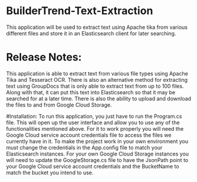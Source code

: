 # BuilderTrend-Text-Extraction
This application will be used to extract text using Apache tika from various different files
and store it in an Elasticsearch client for later searching. 

# Release Notes:
This application is able to extract text from various file types using Apache Tika and Tesseract 
OCR. There is also an alternative method for extracting text using GroupDocs that is only able 
to extract text from up to 100 files. Along with that, it can put this text into Elasticsearch 
so that it may be searched for at a later time. There is also the ability to upload and download 
the files to and from Google Cloud Storage.

#Installation:
To run this application, you just have to run the Program.cs file. This will open up the user
interface and allow you to use any of the functionalities mentioned above. For it to work properly
you will need the Google Cloud service account credentials file to access the files we currently 
have in it. To make the project work in your own environment you must change the credentials in 
the App.config file to match your Elasticsearch instances. For your own Google Cloud Storage 
instances you will need to update the GoogleStorage.cs file to have the JsonPath point to your
Google Cloud service account credentials and the BucketName to match the bucket you intend to use.
